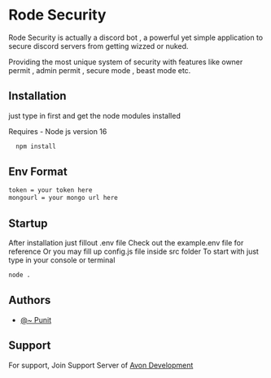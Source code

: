 
# Rode Security

Rode Security is actually a discord bot , a powerful yet simple application to secure discord servers from getting wizzed or nuked.

Providing the most unique system of security with features like owner permit , admin permit , secure mode , beast mode etc.

## Installation
just type in first and get the node modules installed 

Requires - Node js version 16

```bash
  npm install
```

## Env Format
```bash
token = your token here
mongourl = your mongo url here
```

## Startup
After installation just fillout .env file Check out the example.env file for reference
Or you may fill up config.js file inside src folder
To start with just type in your console or terminal

```bash
node .
```
## Authors

- [@~ Punit](https://discord.com/users/765841266181144596)


## Support

For support, Join Support Server of [Avon Development](https://discord.gg/aCbF3kPjMz)

